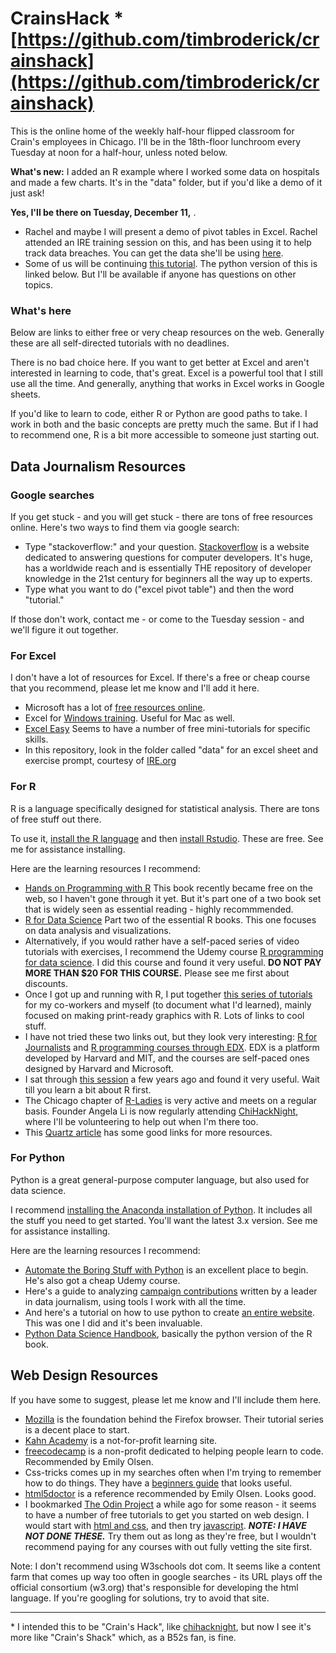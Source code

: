 
# CrainsHack &ast; [https://github.com/timbroderick/crainshack](https://github.com/timbroderick/crainshack)

This is the online home of the weekly half-hour flipped classroom for Crain's employees in Chicago. I'll be in the 18th-floor lunchroom every Tuesday at noon for a half-hour, unless noted below.

**What's new:** I added an R example where I worked some data on hospitals and made a few charts. It's in the "data" folder, but if you'd like a demo of it just ask!

**Yes, I'll be there on Tuesday, December 11,** .

* Rachel and maybe I will present a demo of pivot tables in Excel. Rachel attended an IRE training session on this, and has been using it to help track data breaches. You can get the data she'll be using [here](https://github.com/baltimore-sun-data/census-data-analysis-2018).
* Some of us will be continuing [this tutorial](https://first-graphics-app.readthedocs.io/). The python version of this is linked below. But I'll be available if anyone has questions on other topics.

### What's here

Below are links to either free or very cheap resources on the web. Generally these are all self-directed tutorials with no deadlines.

There is no bad choice here. If you want to get better at Excel and aren't interested in learning to code, that's great. Excel is a powerful tool that I still use all the time. And generally, anything that works in Excel works in Google sheets.

If you'd like to learn to code, either R or Python are good paths to take. I work in both and the basic concepts are pretty much the same. But if I had to recommend one, R is a bit more accessible to someone just starting out.

## Data Journalism Resources

### Google searches

If you get stuck - and you will get stuck - there are tons of free resources online. Here's two ways to find them via google search:
* Type "stackoverflow:" and your question. [Stackoverflow](https://stackoverflow.com/) is a website dedicated to answering questions for computer developers. It's huge, has a worldwide reach and is essentially THE repository of developer knowledge in the 21st century for beginners all the way up to experts.
* Type what you want to do ("excel pivot table") and then the word "tutorial."

If those don't work, contact me - or come to the Tuesday session - and we'll figure it out together.

### For Excel

I don't have a lot of resources for Excel. If there's a free or cheap course that you recommend, please let me know and I'll add it here.
* Microsoft has a lot of [free resources online](https://support.office.com/en-us/excel).
* Excel for [Windows training](https://support.office.com/en-us/article/excel-for-windows-training-9bc05390-e94c-46af-a5b3-d7c22f6990bb?wt.mc_id=otc_home&ui=en-US&rs=en-US&ad=US). Useful for Mac as well.
* [Excel Easy](https://www.excel-easy.com/) Seems to have a number of free mini-tutorials for specific skills.
* In this repository, look in the folder called "data" for an excel sheet and exercise prompt, courtesy of [IRE.org](https://ire.org/)

### For R

R is a language specifically designed for statistical analysis. There are tons of free stuff out there.

To use it, [install the R language](https://cran.rstudio.com/) and then [install Rstudio](https://www.rstudio.com/products/rstudio/download/#download). These are free. See me for assistance installing.

Here are the learning resources I recommend:
* [Hands on Programming with R](https://rstudio-education.github.io/hopr/) This book recently became free on the web, so I haven't gone through it yet. But it's part one of a two book set that is widely seen as essential reading - highly recommmended.
* [R for Data Science](https://r4ds.had.co.nz/introduction.html) Part two of the essential R books. This one focuses on data analysis and visualizations.
* Alternatively, if you would rather have a self-paced series of video tutorials with exercises, I recommend the Udemy course [R programming for data science](https://www.udemy.com/r-programming/). I did this course and found it very useful. **DO NOT PAY MORE THAN $20 FOR THIS COURSE.** Please see me first about discounts.
* Once I got up and running with R, I put together [this series of tutorials](https://timbroderick.github.io/R_graphics/) for my co-workers and myself (to document what I'd learned), mainly focused on making print-ready graphics with R. Lots of links to cool stuff.
* I have not tried these two links out, but they look very interesting: [R for Journalists](https://learn.r-journalism.com/en/) and [R programming courses through EDX](https://www.edx.org/learn/r-programming). EDX is a platform developed by Harvard and MIT, and the courses are self-paced ones designed by Harvard and Microsoft. 
* I sat through [this session](https://paldhous.github.io/NICAR/2017/r-analysis.html) a few years ago and found it very useful. Wait till you learn a bit about R first.
* The Chicago chapter of [R-Ladies](https://rladieschicago.org/) is very active and meets on a regular basis. Founder Angela Li is now regularly attending [ChiHackNight](https://chihacknight.org/), where I'll be volunteering to help out when I'm there too.
* This [Quartz article](https://qz.com/1464525/whats-the-best-way-to-learn-the-programming-language-r-preferably-for-free/) has some good links for more resources.

### For Python

Python is a great general-purpose computer language, but also used for data science.

I recommend [installing the Anaconda installation of Python](https://www.anaconda.com/download/). It includes all the stuff you need to get started. You'll want the latest 3.x version. See me for assistance installing.

Here are the learning resources I recommend:
* [Automate the Boring Stuff with Python](https://automatetheboringstuff.com/) is an excellent place to begin. He's also got a cheap Udemy course.
* Here's a guide to analyzing [campaign contributions](http://www.firstpythonnotebook.org/) written by a leader in data journalism, using tools I work with all the time.
* And here's a tutorial on how to use python to create [an entire website](https://first-news-app.readthedocs.io/en/latest/). This was one I did and it's been invaluable.
* [Python Data Science Handbook](https://jakevdp.github.io/PythonDataScienceHandbook/), basically the python version of the R book.

## Web Design Resources

If you have some to suggest, please let me know and I'll include them here.

* [Mozilla](https://developer.mozilla.org/en-US/docs/Learn/HTML) is the foundation behind the Firefox browser. Their tutorial series is a decent place to start.
* [Kahn Academy](https://www.khanacademy.org/computing/computer-programming/html-css) is a not-for-profit learning site.
* [freecodecamp](https://www.freecodecamp.org/) is a non-profit dedicated to helping people learn to code. Recommended by Emily Olsen.
* Css-tricks comes up in my searches often when I'm trying to remember how to do things. They have a [beginners guide](https://css-tricks.com/almanac/) that looks useful.
* [html5doctor](http://html5doctor.com/element-index/) is a reference recommended by Emily Olsen. Looks good.
* I bookmarked [The Odin Project](https://www.theodinproject.com/) a while ago for some reason - it seems to have a number of free tutorials to get you started on web design. I would start with [html and css](https://www.theodinproject.com/courses/html5-and-css3), and then try [javascript](https://www.theodinproject.com/courses/javascript). ***NOTE: I HAVE NOT DONE THESE.*** Try them out as long as they're free, but I wouldn't recommend paying for any courses with out fully vetting the site first.

Note: I don't recommend using W3schools dot com. It seems like a content farm that comes up way too often in google searches - its URL plays off the official consortium (w3.org) that's responsible for developing the html language. If you're googling for solutions, try to avoid that site.

___

&ast; I intended this to be "Crain's Hack", like [chihacknight](https://chihacknight.org/), but now I see it's more like "Crain's Shack" which, as a B52s fan, is fine.
